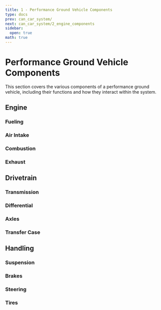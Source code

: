 ```yaml
---
title: 1 - Performance Ground Vehicle Components
type: docs
prev: can_car_system/
next: can_car_system/2_engine_components
sidebar:
  open: true
math: true
---
```


# Performance Ground Vehicle Components

This section covers the various components of a performance ground vehicle, including their functions and how they interact within the system.

## Engine

### Fueling

### Air Intake

### Combustion

### Exhaust

## Drivetrain

### Transmission

### Differential

### Axles

### Transfer Case

## Handling

### Suspension

### Brakes

### Steering

### Tires